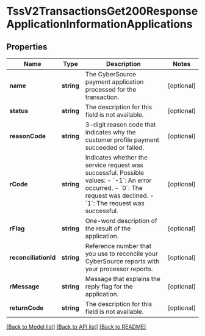 # TssV2TransactionsGet200ResponseApplicationInformationApplications

## Properties
Name | Type | Description | Notes
------------ | ------------- | ------------- | -------------
**name** | **string** | The CyberSource payment application processed for the transaction. | [optional] 
**status** | **string** | The description for this field is not available. | [optional] 
**reasonCode** | **string** | 3-digit reason code that indicates why the customer profile payment succeeded or failed. | [optional] 
**rCode** | **string** | Indicates whether the service request was successful. Possible values:  - &#x60;-1&#x60;: An error occurred. - &#x60;0&#x60;: The request was declined. - &#x60;1&#x60;: The request was successful. | [optional] 
**rFlag** | **string** | One-word description of the result of the application. | [optional] 
**reconciliationId** | **string** | Reference number that you use to reconcile your CyberSource reports with your processor reports. | [optional] 
**rMessage** | **string** | Message that explains the reply flag for the application. | [optional] 
**returnCode** | **string** | The description for this field is not available. | [optional] 

[[Back to Model list]](../README.md#documentation-for-models) [[Back to API list]](../README.md#documentation-for-api-endpoints) [[Back to README]](../README.md)


